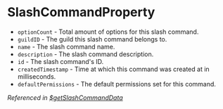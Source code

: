 # SlashCommandProperty
* `optionCount` - Total amount of options for this slash command.
* `guildID` - The guild this slash command belongs to.
* `name` - The slash command name.
* `description` - The slash command description.
* `id` - The slash command's ID.
* `createdTimestamp` - Time at which this command was created at in milliseconds.
* `defaultPermissions` - The default permissions set for this command.

*Referenced in [$getSlashCommandData](src/functions/getslashcommanddata.md)*